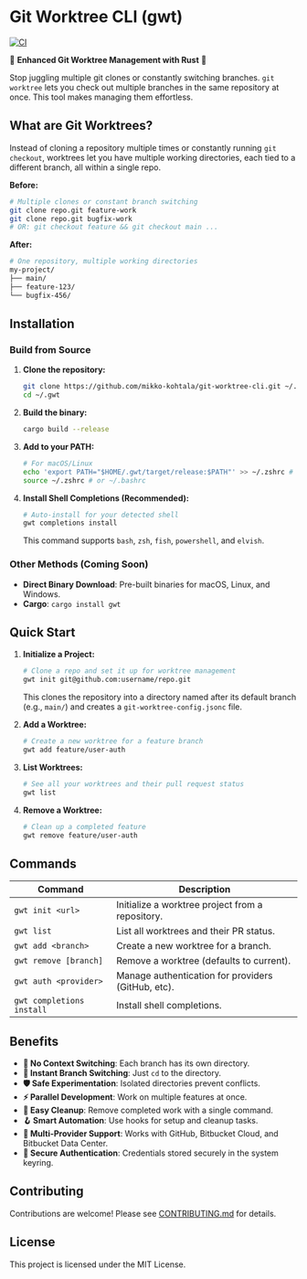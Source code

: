 # Git Worktree CLI (gwt)

[![CI](https://github.com/mikko-kohtala/git-worktree-cli/actions/workflows/ci.yml/badge.svg)](https://github.com/mikko-kohtala/git-worktree-cli/actions/workflows/ci.yml)

🌿 **Enhanced Git Worktree Management with Rust** 🌿

Stop juggling multiple git clones or constantly switching branches. `git worktree` lets you check out multiple branches in the same repository at once. This tool makes managing them effortless.

## What are Git Worktrees?

Instead of cloning a repository multiple times or constantly running `git checkout`, worktrees let you have multiple working directories, each tied to a different branch, all within a single repo.

**Before:**
```bash
# Multiple clones or constant branch switching
git clone repo.git feature-work
git clone repo.git bugfix-work
# OR: git checkout feature && git checkout main ...
```

**After:**
```bash
# One repository, multiple working directories
my-project/
├── main/
├── feature-123/
└── bugfix-456/
```

## Installation

### Build from Source

1.  **Clone the repository:**
    ```bash
    git clone https://github.com/mikko-kohtala/git-worktree-cli.git ~/.gwt
    cd ~/.gwt
    ```

2.  **Build the binary:**
    ```bash
    cargo build --release
    ```

3.  **Add to your PATH:**
    ```bash
    # For macOS/Linux
    echo 'export PATH="$HOME/.gwt/target/release:$PATH"' >> ~/.zshrc # or ~/.bashrc
    source ~/.zshrc # or ~/.bashrc
    ```

4.  **Install Shell Completions (Recommended):**
    ```bash
    # Auto-install for your detected shell
    gwt completions install
    ```
    This command supports `bash`, `zsh`, `fish`, `powershell`, and `elvish`.

### Other Methods (Coming Soon)

-   **Direct Binary Download**: Pre-built binaries for macOS, Linux, and Windows.
-   **Cargo**: `cargo install gwt`

## Quick Start

1.  **Initialize a Project:**
    ```bash
    # Clone a repo and set it up for worktree management
    gwt init git@github.com:username/repo.git
    ```
    This clones the repository into a directory named after its default branch (e.g., `main/`) and creates a `git-worktree-config.jsonc` file.

2.  **Add a Worktree:**
    ```bash
    # Create a new worktree for a feature branch
    gwt add feature/user-auth
    ```

3.  **List Worktrees:**
    ```bash
    # See all your worktrees and their pull request status
    gwt list
    ```

4.  **Remove a Worktree:**
    ```bash
    # Clean up a completed feature
    gwt remove feature/user-auth
    ```

## Commands

| Command                       | Description                                       |
| ----------------------------- | ------------------------------------------------- |
| `gwt init <url>`              | Initialize a worktree project from a repository.  |
| `gwt list`                    | List all worktrees and their PR status.           |
| `gwt add <branch>`            | Create a new worktree for a branch.               |
| `gwt remove [branch]`         | Remove a worktree (defaults to current).          |
| `gwt auth <provider>`         | Manage authentication for providers (GitHub, etc).|
| `gwt completions install`     | Install shell completions.                        |

## Benefits

-   **🚀 No Context Switching**: Each branch has its own directory.
-   **🔄 Instant Branch Switching**: Just `cd` to the directory.
-   **🛡️ Safe Experimentation**: Isolated directories prevent conflicts.
-   **⚡ Parallel Development**: Work on multiple features at once.
-   **🧹 Easy Cleanup**: Remove completed work with a single command.
-   **🪝 Smart Automation**: Use hooks for setup and cleanup tasks.
-   **🔗 Multi-Provider Support**: Works with GitHub, Bitbucket Cloud, and Bitbucket Data Center.
-   **🔐 Secure Authentication**: Credentials stored securely in the system keyring.

## Contributing

Contributions are welcome! Please see [CONTRIBUTING.md](CONTRIBUTING.md) for details.

## License

This project is licensed under the MIT License.
